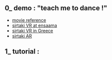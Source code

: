 ## 0_ demo : "teach me to dance !"
* [movie reference](./0_demo_sirtaki_VR/ensaama/zorba/zorba.mp4)
* [sirtaki VR at ensaama](./0_demo_sirtaki_VR/ensaama/ensaama.html)
* [sirtaki VR in Greece](./0_demo_sirtaki_VR/grece/index_final.html)
* [sirtaki AR](./0_demo_sirtaki_VR/ensaama/sirtaki_AR.html)

## 1_ tutorial : 






